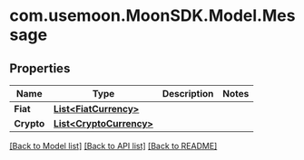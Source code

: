 # com.usemoon.MoonSDK.Model.Message

## Properties

| Name       | Type                                           | Description | Notes |
| ---------- | ---------------------------------------------- | ----------- | ----- |
| **Fiat**   | [**List\<FiatCurrency>**](fiatcurrency.md)     |             |       |
| **Crypto** | [**List\<CryptoCurrency>**](cryptocurrency.md) |             |       |

[\[Back to Model list\]](./#documentation-for-models) [\[Back to API list\]](./#documentation-for-api-endpoints) [\[Back to README\]](./)

